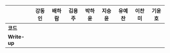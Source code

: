 |              | 강동인 | 배하람 | 김용주 | 박하윤 | 지승윤 | 유예찬 | 이찬미 | 기윤호 
| ------------ | ------ | ------ | ------ | ------ | ------ | ------------ | ------------ | ------------ |
| **코드**     |||  |        |        |  |  |  | 
| **Write-up** |||  |        |        |  |  |  |
